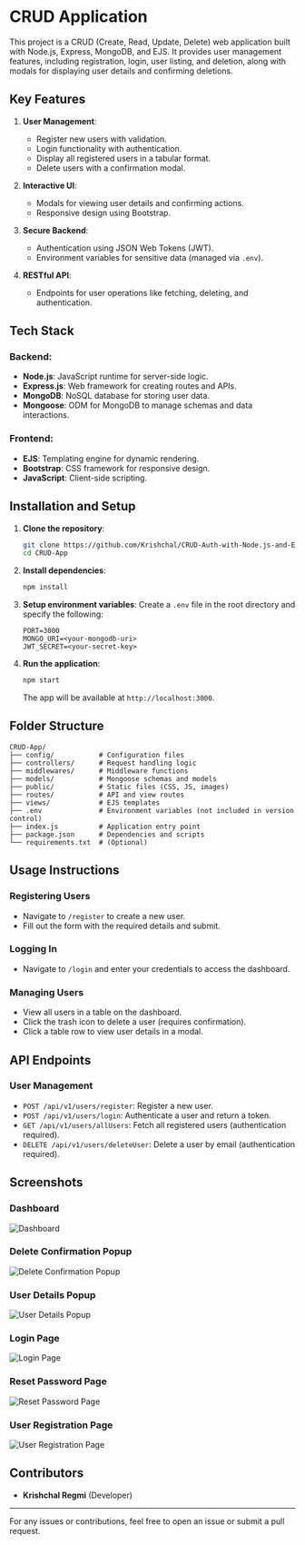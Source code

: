 # CRUD Application

This project is a CRUD (Create, Read, Update, Delete) web application built with Node.js, Express, MongoDB, and EJS. It provides user management features, including registration, login, user listing, and deletion, along with modals for displaying user details and confirming deletions.

## Key Features

1. **User Management**:
   - Register new users with validation.
   - Login functionality with authentication.
   - Display all registered users in a tabular format.
   - Delete users with a confirmation modal.

2. **Interactive UI**:
   - Modals for viewing user details and confirming actions.
   - Responsive design using Bootstrap.

3. **Secure Backend**:
   - Authentication using JSON Web Tokens (JWT).
   - Environment variables for sensitive data (managed via `.env`).


4. **RESTful API**:
   - Endpoints for user operations like fetching, deleting, and authentication.

## Tech Stack

### Backend:
- **Node.js**: JavaScript runtime for server-side logic.
- **Express.js**: Web framework for creating routes and APIs.
- **MongoDB**: NoSQL database for storing user data.
- **Mongoose**: ODM for MongoDB to manage schemas and data interactions.

### Frontend:
- **EJS**: Templating engine for dynamic rendering.
- **Bootstrap**: CSS framework for responsive design.
- **JavaScript**: Client-side scripting.

## Installation and Setup

1. **Clone the repository**:
   ```bash
   git clone https://github.com/Krishchal/CRUD-Auth-with-Node.js-and-EJS.git
   cd CRUD-App
   ```

2. **Install dependencies**:
   ```bash
   npm install
   ```

3. **Setup environment variables**:
   Create a `.env` file in the root directory and specify the following:
   ```env
   PORT=3000
   MONGO_URI=<your-mongodb-uri>
   JWT_SECRET=<your-secret-key>
   ```

4. **Run the application**:
   ```bash
   npm start
   ```
   The app will be available at `http://localhost:3000`.

## Folder Structure

```
CRUD-App/
├── config/           # Configuration files
├── controllers/      # Request handling logic
├── middlewares/      # Middleware functions
├── models/           # Mongoose schemas and models
├── public/           # Static files (CSS, JS, images)
├── routes/           # API and view routes
├── views/            # EJS templates
├── .env              # Environment variables (not included in version control)
├── index.js          # Application entry point
├── package.json      # Dependencies and scripts
└── requirements.txt  # (Optional)
```

## Usage Instructions

### Registering Users
- Navigate to `/register` to create a new user.
- Fill out the form with the required details and submit.

### Logging In
- Navigate to `/login` and enter your credentials to access the dashboard.

### Managing Users
- View all users in a table on the dashboard.
- Click the trash icon to delete a user (requires confirmation).
- Click a table row to view user details in a modal.

## API Endpoints

### User Management
- `POST /api/v1/users/register`: Register a new user.
- `POST /api/v1/users/login`: Authenticate a user and return a token.
- `GET /api/v1/users/allUsers`: Fetch all registered users (authentication required).
- `DELETE /api/v1/users/deleteUser`: Delete a user by email (authentication required).

## Screenshots 

### Dashboard
![Dashboard](screenshots/Dashboard_.png)

### Delete Confirmation Popup
![Delete Confirmation Popup](screenshots/delete_popUp.png)

### User Details Popup
![User Details Popup](screenshots/details_popUp.png)

### Login Page
![Login Page](screenshots/Login_page.png)

### Reset Password Page
![Reset Password Page](screenshots/reset_password.png)

### User Registration Page
![User Registration Page](screenshots/User_registration.png)


## Contributors
- **Krishchal Regmi** (Developer)

---
For any issues or contributions, feel free to open an issue or submit a pull request.
